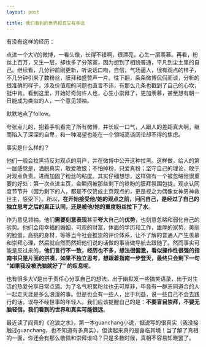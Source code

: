 ```yaml
---
layout: post

title: 我们看到的世界和真实有多远
---
```


有没有这样的经历：

点进一个大V的微博，一看头像，长得不错啊，很漂亮，心生一层羡慕。再看，粉丝上百万，又生一层，却也多了分落寞，因为想到了相貌普通，平凡到尘土里的自己。继续看，几分钟前刚更新，听说话口吻，自信，气场逼人，很有观点的样子，不几分钟引来了数粉丝，膜拜和盛赞声一片。往下翻，条条微博侃侃而谈，分析的很准确的样子，涉及价值观的问题也直言不讳，有那么几条也戳到了自己的心坎，挺中肯。看到这里，开始好奇何许人也，心生小崇拜了，更加羡慕，甚至想有朝一日能成为类似的人，一个意见领袖。

默默地点了follow。

夸张点儿的，抱着手机看完了所有微博，并长叹一口气，人跟人的差距真大啊，继而陷入了深深的自卑，和一种渴望也能在一个领域高谈阔论却不得的焦虑。

事实是什么样的？

他们一般会拉黑持反对观点的用户，并在微博中公开这种拉黑。这样做，给人的第一层感觉是，洒脱真实，敢爱敢恨；不怕掉粉，只爱真粉；坚守自己的理论，敢于对观点负责。进而加固了粉丝的粘度。其实仔细想想，这样做有一个被忽略但很重要的好处：第一次点进主页，会瞬间被那些剩下的铁粉的膜拜氛围包拢，观点认同度节节升（因为剩下的人，都是不仅赞成主页观点的，更是视之为偶像女神男神救世主，感受下）。所以，**在开始接受他/她的观点之前，问问自己，是经过了自己的独立思考之后的真正认同，还是被他/她的重度粉丝拉下了水**。

作为意见领袖，他们**需要刻意表现**甚至**夸大**自己的**优势**，也刻意忽略和弱化自己的劣势。他们会用幸福的婚姻，可观的财富，体面的学历和工作，雄厚的家势，美丽的脸蛋，高挑的身材，等等当今社会推崇的评价体系，让不了解的普通人产生羡慕和崇拜心理，然后就自然而然把他们说的话做的事当做导航去跟随了。然而事实可能是反过来的，**他们言行不一致，经历也不多，想法很偏激，看似操作性很强的指南书只是片面的拼凑，如果不独立思考，想跟着指南一步登天，最终只会剩下一句 “如果我没被洗脑就好了” 的叹息呢**。

也有很多大V是出于责任心分享自己的想法，出于幽默发一些搞笑语录，出于对生活的热爱分享日常点滴。为了名气积累粉丝也无可厚非，毕竟有一群志同道合的人一起走天涯是多么浪漫的事。但是也会有一些人，出于利益，说一些自己不会去践行的话，误导不经世事的年轻人。我们应该提醒自己的是：**不要盲目崇拜，不要无脑轻信。我们看到的世界和真实可能很远**。

最近读了阎真的《沧浪之水》，第一本guanchang小说，据说写的很真实（我没接触过guanchang，也不知道有多真实），但读起来真的是身临其境！当了解了真相的一面，你还会有那么敬佩和崇拜谁吗？只是多数时候，真相不容易知晓罢了。







